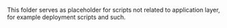 This folder serves as placeholder for scripts not related to application layer, for example deployment scripts and such.
